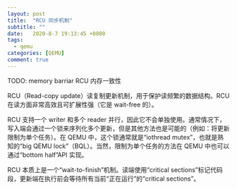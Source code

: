 ```yaml
---
layout: post
title:  "RCU 同步机制"
subtitle: ""
date:   2020-8-7 19:13:45 +0800
tags:
  - qemu
categories: [QEMU]
comment: true
---
```


TODO: memory barriar  RCU 内存一致性

RCU（Read-copy update）读复制更新机制，用于保护读频繁的数据结构。RCU 在读方面非常高效且可扩展性强（它是 wait-free 的）。

RCU 支持一个 writer 和多个 reader 并行，因此它不会单独使用。通常情况下，写入端会通过一个锁来序列化多个更新，但是其他方法也是可能的（例如：将更新限制为单个任务）。在 QEMU 中，这个锁通常就是“iothread mutex”，也就是熟知的“big QEMU lock”（BQL）。当然，限制为单个任务的方法在 QEMU 中也可以通过“bottom half”API 实现。

RCU 本质上是一个“wait-to-finish”机制。读端使用“critical sections”标记代码段，更新端在执行前会等待所有当前“正在运行”的“critical sections”。



